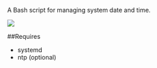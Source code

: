 A Bash script for managing system date and time.

<img src="http://i1198.photobucket.com/albums/aa447/chk1827/timeset-11.png"/>

##Requires
<ul>
<li>systemd</li>
<li>ntp (optional)</li>
</ul>
